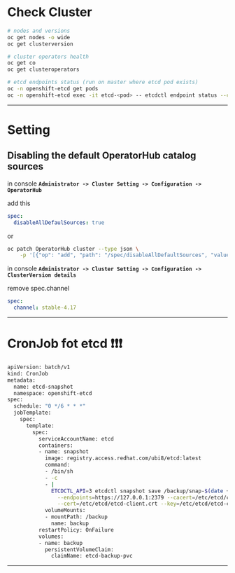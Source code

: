 # Check Cluster
```bash
# nodes and versions
oc get nodes -o wide
oc get clusterversion

# cluster operators health
oc get co
oc get clusteroperators

# etcd endpoints status (run on master where etcd pod exists)
oc -n openshift-etcd get pods
oc -n openshift-etcd exec -it etcd-<pod> -- etcdctl endpoint status --cluster
```

---

# Setting
## Disabling the default OperatorHub catalog sources 
in console **`Administrator -> Cluster Setting -> Configuration ->  OperatorHub`**

add this
```yaml
spec: 
  disableAllDefaulSources: true
```
or
```bash
oc patch OperatorHub cluster --type json \
    -p '[{"op": "add", "path": "/spec/disableAllDefaultSources", "value": true}]'
```

in console **`Administrator -> Cluster Setting -> Configuration ->  ClusterVersion details`**

remove spec.channel
```yaml
spec:
  channel: stable-4.17
```

---

# CronJob fot etcd ❗❗❗
```bash
apiVersion: batch/v1
kind: CronJob
metadata:
  name: etcd-snapshot
  namespace: openshift-etcd
spec:
  schedule: "0 */6 * * *"
  jobTemplate:
    spec:
      template:
        spec:
          serviceAccountName: etcd
          containers:
          - name: snapshot
            image: registry.access.redhat.com/ubi8/etcd:latest
            command:
            - /bin/sh
            - -c
            - |
              ETCDCTL_API=3 etcdctl snapshot save /backup/snap-$(date +%Y%m%d%H%M).db \
                --endpoints=https://127.0.0.1:2379 --cacert=/etc/etcd/ca.crt \
                --cert=/etc/etcd/etcd-client.crt --key=/etc/etcd/etcd-client.key
            volumeMounts:
            - mountPath: /backup
              name: backup
          restartPolicy: OnFailure
          volumes:
          - name: backup
            persistentVolumeClaim:
              claimName: etcd-backup-pvc
```

---

